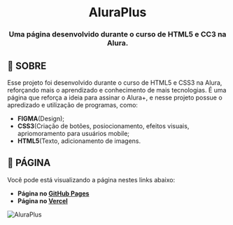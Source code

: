 <h1 align="center">
  <br>
  AluraPlus
  <br>
</h1>

<h3 align=center>Uma página desenvolvido durante o curso de HTML5 e CC3 na Alura.</h3>

## 📕 SOBRE

Esse projeto foi desenvolvido durante o curso de HTML5 e CSS3 na Alura, reforçando mais o aprendizado e conhecimento de mais tecnologias. É uma página que reforça a ideia para assinar o Alura+, e nesse projeto possue o apredizado e utilização de programas, como:

*    **FIGMA**(Design);
*    **CSS3**(Criação de botões, posiocionamento, efeitos visuais, apriomoramento para usuários mobile;
*    **HTML5**(Texto, adicionamento de imagens.

## 📜 PÁGINA

Você pode está visualizando a página nestes links abaixo:

* **Página no [GitHub Pages](https://downzin01.github.io/AluraPlus/)**
* **Página no [Vercel](https://alura-plus-nine-lilac.vercel.app)** 

![AluraPlus](https://i.imgur.com/RAhjFpd.png)
